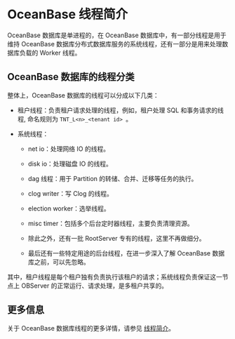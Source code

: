 OceanBase 线程简介 
===================================

OceanBase 数据库是单进程的，在 OceanBase 数据库中，有一部分线程是用于维持 OceanBase 数据库分布式数据库服务的系统线程，还有一部分是用来处理数据库负载的 Worker 线程。

OceanBase 数据库的线程分类 
---------------------------------------

整体上，OceanBase 数据库的线程可以分成以下几类：

* 租户线程：负责租户请求处理的线程，例如，租户处理 SQL 和事务请求的线程, 命名规则为 `TNT_L<n>_<tenant id> `。

  

* 系统线程： 

  * net io：处理网络 IO 的线程。

    
  
  * disk io：处理磁盘 IO 的线程。

    
  
  * dag 线程：用于 Partition 的转储、合并、迁移等任务的执行。

    
  
  * clog writer：写 Clog 的线程。

    
  
  * election worker：选举线程。

    
  
  * misc timer：包括多个后台定时器线程，主要负责清理资源。

    
  
  * 除此之外，还有一批 RootServer 专有的线程，这里不再做细分。

    
  
  * 最后还有一些特定用途的后台线程，在进一步深入了解 OceanBase 数据库之前，可以先忽略。

    
  

  




其中，租户线程是每个租户独有负责执行该租户的请求；系统线程负责保证这一节点上 OBServer 的正常运行、请求处理，是多租户共享的。

更多信息 
-------------------------

关于 OceanBase 数据库线程的更多详情，请参见 [线程简介](/zh-CN/5.oceanbase-database-overview/11.observer-architecture/3.observer-threading-model/1.overview-of-threads.md)。
